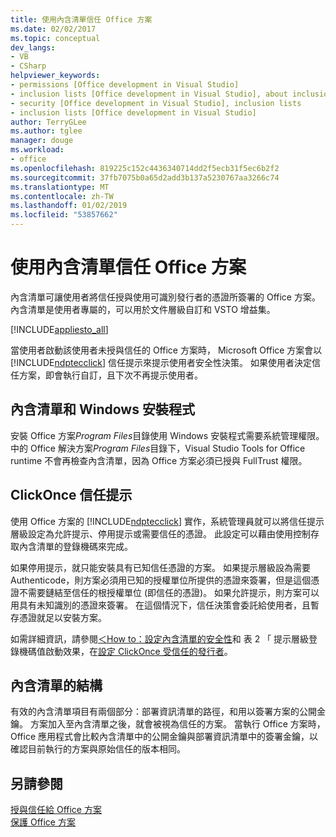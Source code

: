 ```yaml
---
title: 使用內含清單信任 Office 方案
ms.date: 02/02/2017
ms.topic: conceptual
dev_langs:
- VB
- CSharp
helpviewer_keywords:
- permissions [Office development in Visual Studio]
- inclusion lists [Office development in Visual Studio], about inclusion lists
- security [Office development in Visual Studio], inclusion lists
- inclusion lists [Office development in Visual Studio]
author: TerryGLee
ms.author: tglee
manager: douge
ms.workload:
- office
ms.openlocfilehash: 819225c152c4436340714dd2f5ecb31f5ec6b2f2
ms.sourcegitcommit: 37fb7075b0a65d2add3b137a5230767aa3266c74
ms.translationtype: MT
ms.contentlocale: zh-TW
ms.lasthandoff: 01/02/2019
ms.locfileid: "53857662"
---
```

# <a name="trust-office-solutions-by-using-inclusion-lists"></a>使用內含清單信任 Office 方案
  內含清單可讓使用者將信任授與使用可識別發行者的憑證所簽署的 Office 方案。 內含清單是使用者專屬的，可以用於文件層級自訂和 VSTO 增益集。  
  
 [!INCLUDE[appliesto_all](../vsto/includes/appliesto-all-md.md)]  
  
 當使用者啟動該使用者未授與信任的 Office 方案時， Microsoft Office 方案會以 [!INCLUDE[ndptecclick](../vsto/includes/ndptecclick-md.md)] 信任提示來提示使用者安全性決策。 如果使用者決定信任方案，即會執行自訂，且下次不再提示使用者。  
  
## <a name="inclusion-list-and-windows-installer"></a>內含清單和 Windows 安裝程式  
 安裝 Office 方案*Program Files*目錄使用 Windows 安裝程式需要系統管理權限。 中的 Office 解決方案*Program Files*目錄下，Visual Studio Tools for Office runtime 不會再檢查內含清單，因為 Office 方案必須已授與 FullTrust 權限。  
  
## <a name="clickonce-trust-prompt"></a>ClickOnce 信任提示  
 使用 Office 方案的 [!INCLUDE[ndptecclick](../vsto/includes/ndptecclick-md.md)] 實作，系統管理員就可以將信任提示層級設定為允許提示、停用提示或需要信任的憑證。 此設定可以藉由使用控制存取內含清單的登錄機碼來完成。  
  
 如果停用提示，就只能安裝具有已知信任憑證的方案。 如果提示層級設為需要 Authenticode，則方案必須用已知的授權單位所提供的憑證來簽署，但是這個憑證不需要鏈結至信任的根授權單位 (即信任的憑證)。 如果允許提示，則方案可以用具有未知識別的憑證來簽署。 在這個情況下，信任決策會委託給使用者，且暫存憑證就足以安裝方案。  
  
 如需詳細資訊，請參閱[＜How to：設定內含清單的安全性](../vsto/how-to-configure-inclusion-list-security.md)和 表 2 「 提示層級登錄機碼值啟動效果，在[設定 ClickOnce 受信任的發行者](http://go.microsoft.com/fwlink/?LinkId=94774)。  
  
## <a name="structure-of-the-inclusion-list"></a>內含清單的結構  
 有效的內含清單項目有兩個部分：部署資訊清單的路徑，和用以簽署方案的公開金鑰。 方案加入至內含清單之後，就會被視為信任的方案。 當執行 Office 方案時，Office 應用程式會比較內含清單中的公開金鑰與部署資訊清單中的簽署金鑰，以確認目前執行的方案與原始信任的版本相同。  
  
## <a name="see-also"></a>另請參閱  
 [授與信任給 Office 方案](../vsto/granting-trust-to-office-solutions.md)   
 [保護 Office 方案](../vsto/securing-office-solutions.md)  

